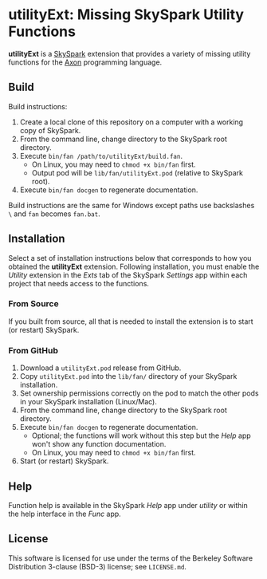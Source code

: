 utilityExt: Missing SkySpark Utility Functions
==============================================

**utilityExt** is a [SkySpark] extension that provides a variety of missing utility functions for the
[Axon] programming language.

[SkySpark]: http://skyfoundry.com/skyspark/ "SkySpark"
[Axon]: https://skyfoundry.com/doc/docSkySpark/AxonLang "Axon Language"

Build
-----

Build instructions:

1. Create a local clone of this repository on a computer with a working copy of SkySpark.
2. From the command line, change directory to the SkySpark root directory.
3. Execute `bin/fan /path/to/utilityExt/build.fan`.
   * On Linux, you may need to `chmod +x bin/fan` first.
   * Output pod will be `lib/fan/utilityExt.pod` (relative to SkySpark root).
4. Execute `bin/fan docgen` to regenerate documentation.

Build instructions are the same for Windows except paths use backslashes `\` and `fan` becomes
`fan.bat`.
   
Installation
------------

Select a set of installation instructions below that corresponds to how you obtained the
**utilityExt** extension. Following installation, you must enable the *Utility* extension in the
*Exts* tab of the SkySpark *Settings* app within each project that needs access to the functions.

### From Source ###

If you built from source, all that is needed to install the extension is to start (or restart)
SkySpark.

### From GitHub ###

1. Download a `utilityExt.pod` release from GitHub.
2. Copy `utilityExt.pod` into the `lib/fan/` directory of your SkySpark installation.
3. Set ownership permissions correctly on the pod to match the other pods in your SkySpark
   installation (Linux/Mac).
4. From the command line, change directory to the SkySpark root directory.
5. Execute `bin/fan docgen` to regenerate documentation.
   * Optional; the functions will work without this step but the *Help* app won't show any
     function documentation.
   * On Linux, you may need to `chmod +x bin/fan` first.
6. Start (or restart) SkySpark.

Help
----

Function help is available in the SkySpark *Help* app under *utility* or within the help interface
in the *Func* app.

License
-------

This software is licensed for use under the terms of the Berkeley Software Distribution 3-clause (BSD-3) license; see `LICENSE.md`.

